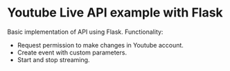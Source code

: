 Youtube Live API example with Flask
===================================

Basic implementation of API using Flask. Functionality:

* Request permission to make changes in Youtube account.
* Create event with custom parameters.
* Start and stop streaming.
